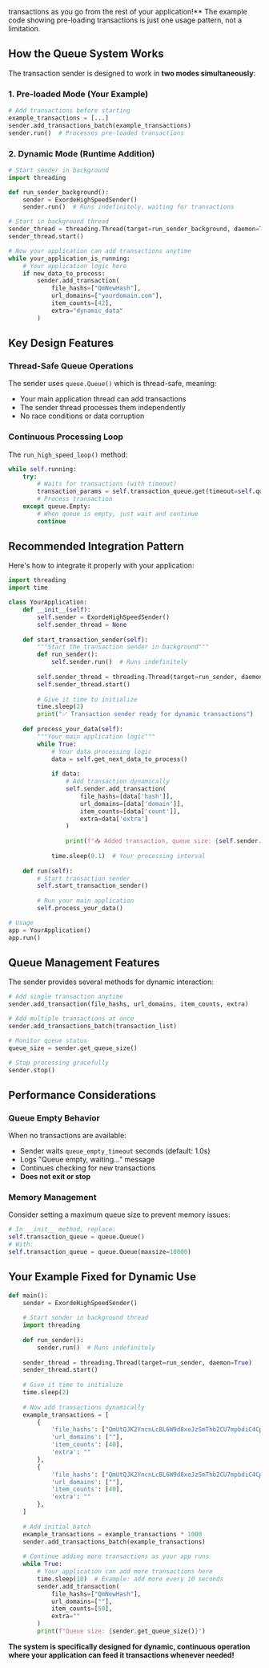 transactions as you go from the rest of your application!** The example code showing pre-loading transactions is just one usage pattern, not a limitation.

## How the Queue System Works

The transaction sender is designed to work in **two modes simultaneously**:

### 1. **Pre-loaded Mode** (Your Example)
```python
# Add transactions before starting
example_transactions = [...]
sender.add_transactions_batch(example_transactions)
sender.run()  # Processes pre-loaded transactions
```

### 2. **Dynamic Mode** (Runtime Addition)
```python
# Start sender in background
import threading

def run_sender_background():
    sender = ExordeHighSpeedSender()
    sender.run()  # Runs indefinitely, waiting for transactions

# Start in background thread
sender_thread = threading.Thread(target=run_sender_background, daemon=True)
sender_thread.start()

# Now your application can add transactions anytime
while your_application_is_running:
    # Your application logic here
    if new_data_to_process:
        sender.add_transaction(
            file_hashs=["QmNewHash"],
            url_domains=["yourdomain.com"],
            item_counts=[42],
            extra="dynamic_data"
        )
```

## Key Design Features

### **Thread-Safe Queue Operations**
The sender uses `queue.Queue()` which is thread-safe, meaning:
- Your main application thread can add transactions
- The sender thread processes them independently
- No race conditions or data corruption

### **Continuous Processing Loop**
The `run_high_speed_loop()` method:
```python
while self.running:
    try:
        # Waits for transactions (with timeout)
        transaction_params = self.transaction_queue.get(timeout=self.queue_empty_timeout)
        # Process transaction
    except queue.Empty:
        # When queue is empty, just wait and continue
        continue
```

## Recommended Integration Pattern

Here's how to integrate it properly with your application:

```python
import threading
import time

class YourApplication:
    def __init__(self):
        self.sender = ExordeHighSpeedSender()
        self.sender_thread = None
        
    def start_transaction_sender(self):
        """Start the transaction sender in background"""
        def run_sender():
            self.sender.run()  # Runs indefinitely
            
        self.sender_thread = threading.Thread(target=run_sender, daemon=True)
        self.sender_thread.start()
        
        # Give it time to initialize
        time.sleep(2)
        print("✅ Transaction sender ready for dynamic transactions")
    
    def process_your_data(self):
        """Your main application logic"""
        while True:
            # Your data processing logic
            data = self.get_next_data_to_process()
            
            if data:
                # Add transaction dynamically
                self.sender.add_transaction(
                    file_hashs=[data['hash']],
                    url_domains=[data['domain']],
                    item_counts=[data['count']],
                    extra=data['extra']
                )
                
                print(f"📥 Added transaction, queue size: {self.sender.get_queue_size()}")
            
            time.sleep(0.1)  # Your processing interval
    
    def run(self):
        # Start transaction sender
        self.start_transaction_sender()
        
        # Run your main application
        self.process_your_data()

# Usage
app = YourApplication()
app.run()
```

## Queue Management Features

The sender provides several methods for dynamic interaction:

```python
# Add single transaction anytime
sender.add_transaction(file_hashs, url_domains, item_counts, extra)

# Add multiple transactions at once
sender.add_transactions_batch(transaction_list)

# Monitor queue status
queue_size = sender.get_queue_size()

# Stop processing gracefully
sender.stop()
```

## Performance Considerations

### **Queue Empty Behavior**
When no transactions are available:
- Sender waits `queue_empty_timeout` seconds (default: 1.0s)
- Logs "Queue empty, waiting..." message
- Continues checking for new transactions
- **Does not exit or stop**

### **Memory Management**
Consider setting a maximum queue size to prevent memory issues:
```python
# In __init__ method, replace:
self.transaction_queue = queue.Queue()
# With:
self.transaction_queue = queue.Queue(maxsize=10000)
```

## Your Example Fixed for Dynamic Use

```python
def main():
    sender = ExordeHighSpeedSender()
    
    # Start sender in background thread
    import threading
    
    def run_sender():
        sender.run()  # Runs indefinitely
    
    sender_thread = threading.Thread(target=run_sender, daemon=True)
    sender_thread.start()
    
    # Give it time to initialize
    time.sleep(2)
    
    # Now add transactions dynamically
    example_transactions = [
        {
            'file_hashs': ["QmUtQJK2YncnLcBL6W9d8xeJzSmThb2CU7mpbdiC4CpkcE"],
            'url_domains': [""],
            'item_counts': [40],
            'extra': ""
        },
        {
            'file_hashs': ["QmUtQJK2YncnLcBL6W9d8xeJzSmThb2CU7mpbdiC4CpkcE"],
            'url_domains': [""],
            'item_counts': [40],
            'extra': ""
        },
    ]
    
    # Add initial batch
    example_transactions = example_transactions * 1000
    sender.add_transactions_batch(example_transactions)
    
    # Continue adding more transactions as your app runs
    while True:
        # Your application can add more transactions here
        time.sleep(10)  # Example: add more every 10 seconds
        sender.add_transaction(
            file_hashs=["QmNewHash"],
            url_domains=[""],
            item_counts=[50],
            extra=""
        )
        print(f"Queue size: {sender.get_queue_size()}")
```

**The system is specifically designed for dynamic, continuous operation where your application can feed it transactions whenever needed!**
